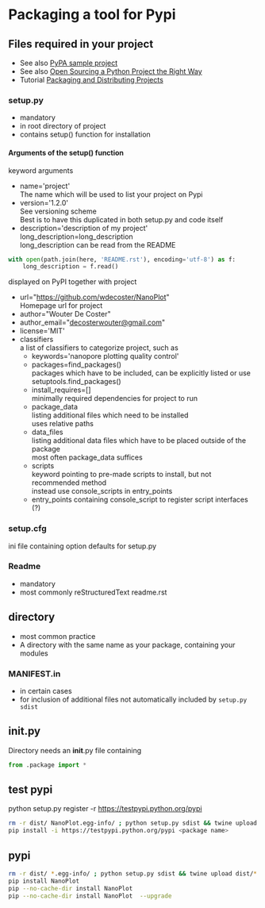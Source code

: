 # Packaging a tool for Pypi

## Files required in your project

- See also [PyPA sample project](https://github.com/pypa/sampleproject)
- See also [Open Sourcing a Python Project the Right Way](https://jeffknupp.com/blog/2013/08/16/open-sourcing-a-python-project-the-right-way/)
- Tutorial [Packaging and Distributing Projects](https://packaging.python.org/distributing/)

### setup.py
- mandatory
- in root directory of project
- contains setup() function for installation

#### Arguments of the setup() function
keyword arguments
- name='project'   
The name which will be used to list your project on Pypi
- version='1.2.0'  
See versioning scheme  
Best is to have this duplicated in both setup.py and code itself
- description='description of my project'  
long_description=long_description  
long_description can be read from the README  
```python
with open(path.join(here, 'README.rst'), encoding='utf-8') as f:
    long_description = f.read()
```
displayed on PyPI together with project
- url="https://github.com/wdecoster/NanoPlot"  
Homepage url for project
- author="Wouter De Coster"
- author_email="decosterwouter@gmail.com"
- license='MIT'
- classifiers  
a list of classifiers to categorize project, such as
  - keywords='nanopore plotting quality control'
  - packages=find_packages()  
  packages which have to be included, can be explicitly listed or use setuptools.find_packages()
  - install_requires=[]  
  minimally required dependencies for project to run
  - package_data  
  listing additional files which need to be installed  
  uses relative paths
  - data_files  
  listing additional data files which have to be placed outside of the package  
  most often package_data suffices
  - scripts  
  keyword pointing to pre-made scripts to install, but not recommended method  
  instead use console_scripts in entry_points
  - entry_points containing console_script to register script interfaces (?)

### setup.cfg
ini file containing option defaults for setup.py

### Readme
- mandatory
- most commonly reStructuredText readme.rst

## <project> directory
- most common practice
- A directory with the same name as your package, containing your modules

### MANIFEST.in
- in certain cases
- for inclusion of additional files not automatically included by `setup.py sdist`

## __init__.py
Directory needs an __init__.py file containing
```python
from .package import *
```


## test pypi
python setup.py register -r https://testpypi.python.org/pypi
```bash
rm -r dist/ NanoPlot.egg-info/ ; python setup.py sdist && twine upload dist/* -r testpypi
pip install -i https://testpypi.python.org/pypi <package name>
```

## pypi
```bash
rm -r dist/ *.egg-info/ ; python setup.py sdist && twine upload dist/*  
pip install NanoPlot  
pip --no-cache-dir install NanoPlot  
pip --no-cache-dir install NanoPlot  --upgrade
```
